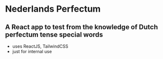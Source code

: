 # Nederlands Perfectum
## A React app to test from the knowledge of Dutch perfectum tense special words
- uses ReactJS, TailwindCSS
- just for internal use

